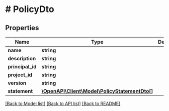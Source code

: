 # # PolicyDto

## Properties

| Name             | Type                                                                    | Description | Notes      |
| ---------------- | ----------------------------------------------------------------------- | ----------- | ---------- |
| **name**         | **string**                                                              |             | [optional] |
| **description**  | **string**                                                              |             | [optional] |
| **principal_id** | **string**                                                              |             | [optional] |
| **project_id**   | **string**                                                              |             | [optional] |
| **version**      | **string**                                                              |             |
| **statement**    | [**\OpenAPI\Client\Model\PolicyStatementDto[]**](PolicyStatementDto.md) |             |

[[Back to Model list]](../../README.md#models) [[Back to API list]](../../README.md#endpoints) [[Back to README]](../../README.md)
